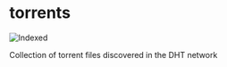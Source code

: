 torrents 
========
![Indexed](https://img.shields.io/badge/indexed-46492-blue)

Collection of torrent files discovered in the DHT network
